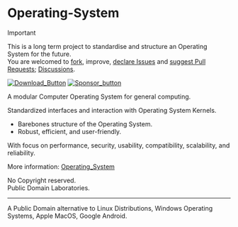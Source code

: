 # Operating-System

> [!IMPORTANT]
> This is a long term project to standardise and structure an Operating System for the future.  
> You are welcomed to [fork](../../fork/), improve, [declare Issues](../../issues/new/) and [suggest Pull Requests](../../pulls/); [Discussions](../../discussions/).
> 
> [![Download_Button](https://dub.sh/haAKbTN)](../../archive/main.zip "Download Repository as .zip file")
 [![Sponsor_button](https://dub.sh/fk4m2Ao)](https://dub.sh/Operating-System "Donate to the Project")

A modular Computer Operating System for general computing.

Standardized interfaces and interaction with Operating System Kernels.  
* Barebones structure of the Operating System.
* Robust, efficient, and user-friendly.

With focus on performance, security, usability, compatibility, scalability, and reliability.

More information: [Operating_System](./Operating_System)

No Copyright reserved.  
Public Domain Laboratories.  
___
A Public Domain alternative to Linux Distributions, Windows Operating Systems, Apple MacOS, Google Android.
